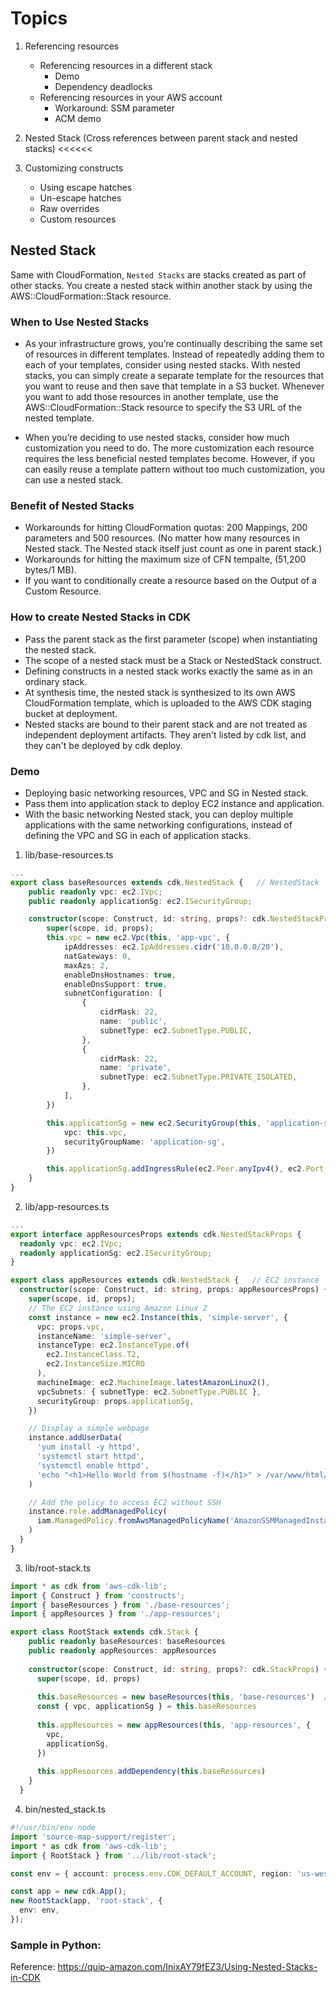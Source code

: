 # Topics
1. Referencing resources
   - Referencing resources in a different stack
     - Demo
     - Dependency deadlocks
   - Referencing resources in your AWS account
     - Workaround: SSM parameter 
     - ACM demo

2. Nested Stack (Cross references between parent stack and nested stacks)           <<<<<<
3. Customizing constructs
   - Using escape hatches
   - Un-escape hatches
   - Raw overrides
   - Custom resources

## Nested Stack
Same with CloudFormation, `Nested Stacks` are stacks created as part of other stacks. You create a nested stack within another stack by using the AWS::CloudFormation::Stack resource.

### When to Use Nested Stacks
- As your infrastructure grows, you’re continually describing the same set of resources in different templates. Instead of repeatedly adding them to each of your templates, consider using nested stacks.
With nested stacks, you can simply create a separate template for the resources that you want to reuse and then save that template in a S3 bucket. Whenever you want to add those resources in another template, use the AWS::CloudFormation::Stack resource to specify the S3 URL of the nested template.

- When you’re deciding to use nested stacks, consider how much customization you need to do. The more customization each resource requires the less beneficial nested templates become. However, if you can easily reuse a template pattern without too much customization, you can use a nested stack.

### Benefit of Nested Stacks
- Workarounds for hitting CloudFormation quotas: 200 Mappings, 200 parameters and 500 resources. (No matter how many resources in Nested stack. The Nested stack itself just count as one in parent stack.)
- Workarounds for hitting the maximum size of CFN tempalte, (51,200 bytes/1 MB). 
- If you want to conditionally create a resource based on the Output of a Custom Resource.

### How to create Nested Stacks in CDK
- Pass the parent stack as the first parameter (scope) when instantiating the nested stack.
- The scope of a nested stack must be a Stack or NestedStack construct.
- Defining constructs in a nested stack works exactly the same as in an ordinary stack.
- At synthesis time, the nested stack is synthesized to its own AWS CloudFormation template, which is uploaded to the AWS CDK staging bucket at deployment. 
- Nested stacks are bound to their parent stack and are not treated as independent deployment artifacts. They aren't listed by cdk list, and they can't be deployed by cdk deploy.

### Demo
- Deploying basic networking resources, VPC and SG in Nested stack. 
- Pass them into application stack to deploy EC2 instance and application. 
- With the basic networking Nested stack, you can deploy multiple applications with the same networking configurations, instead of defining the VPC and SG in each of application stacks. 

1. lib/base-resources.ts
```typescript
...
export class baseResources extends cdk.NestedStack {   // NestedStack
    public readonly vpc: ec2.IVpc;
    public readonly applicationSg: ec2.ISecurityGroup;

    constructor(scope: Construct, id: string, props?: cdk.NestedStackProps) {
        super(scope, id, props);
        this.vpc = new ec2.Vpc(this, 'app-vpc', {
            ipAddresses: ec2.IpAddresses.cidr('10.0.0.0/20'),
            natGateways: 0,
            maxAzs: 2,
            enableDnsHostnames: true,
            enableDnsSupport: true,
            subnetConfiguration: [
                {
                    cidrMask: 22,
                    name: 'public',
                    subnetType: ec2.SubnetType.PUBLIC,
                },
                {
                    cidrMask: 22,
                    name: 'private',
                    subnetType: ec2.SubnetType.PRIVATE_ISOLATED,
                },
            ],
        })

        this.applicationSg = new ec2.SecurityGroup(this, 'application-sg', {
            vpc: this.vpc,
            securityGroupName: 'application-sg',
        })

        this.applicationSg.addIngressRule(ec2.Peer.anyIpv4(), ec2.Port.tcp(80))
    }
}
```

2. lib/app-resources.ts
```typescript
...
export interface appResourcesProps extends cdk.NestedStackProps {
  readonly vpc: ec2.IVpc;
  readonly applicationSg: ec2.ISecurityGroup;
}

export class appResources extends cdk.NestedStack {   // EC2 instance
  constructor(scope: Construct, id: string, props: appResourcesProps) {
    super(scope, id, props);
    // The EC2 instance using Amazon Linux 2
    const instance = new ec2.Instance(this, 'simple-server', {
      vpc: props.vpc,
      instanceName: 'simple-server',
      instanceType: ec2.InstanceType.of(
        ec2.InstanceClass.T2,
        ec2.InstanceSize.MICRO
      ),
      machineImage: ec2.MachineImage.latestAmazonLinux2(),
      vpcSubnets: { subnetType: ec2.SubnetType.PUBLIC },
      securityGroup: props.applicationSg,
    })

    // Display a simple webpage
    instance.addUserData(
      'yum install -y httpd',
      'systemctl start httpd',
      'systemctl enable httpd',
      'echo "<h1>Hello World from $(hostname -f)</h1>" > /var/www/html/index.html'
    )

    // Add the policy to access EC2 without SSH
    instance.role.addManagedPolicy(
      iam.ManagedPolicy.fromAwsManagedPolicyName('AmazonSSMManagedInstanceCore')
    )
  }
}
```

3. lib/root-stack.ts
```typescript
import * as cdk from 'aws-cdk-lib';
import { Construct } from 'constructs';
import { baseResources } from './base-resources';
import { appResources } from './app-resources';

export class RootStack extends cdk.Stack {
    public readonly baseResources: baseResources
    public readonly appResources: appResources
  
    constructor(scope: Construct, id: string, props?: cdk.StackProps) {
      super(scope, id, props)
  
      this.baseResources = new baseResources(this, 'base-resources')  // Pass the parent stack as the first parameter (scope) when instantiating the nested stack.
      const { vpc, applicationSg } = this.baseResources
  
      this.appResources = new appResources(this, 'app-resources', {
        vpc,
        applicationSg,
      })
  
      this.appResources.addDependency(this.baseResources)
    }
  }  
```

4. bin/nested_stack.ts
```typescript
#!/usr/bin/env node
import 'source-map-support/register';
import * as cdk from 'aws-cdk-lib';
import { RootStack } from '../lib/root-stack';

const env = { account: process.env.CDK_DEFAULT_ACCOUNT, region: 'us-west-2' }

const app = new cdk.App();
new RootStack(app, 'root-stack', {
  env: env,
});
```

### Sample in Python: 
Reference: https://quip-amazon.com/InixAY79fEZ3/Using-Nested-Stacks-in-CDK
